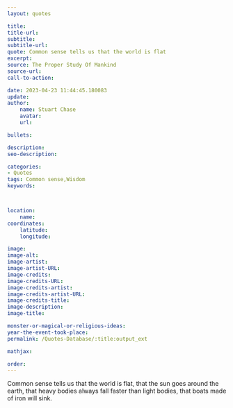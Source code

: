 ```yaml
---
layout: quotes

title:
title-url:
subtitle:
subtitle-url:
quote: Common sense tells us that the world is flat
excerpt:
source: The Proper Study Of Mankind
source-url:
call-to-action:

date: 2023-04-23 11:44:45.180083
update:
author:
    name: Stuart Chase
    avatar:
    url:

bullets:

description:
seo-description:

categories:
- Quotes
tags: Common sense,Wisdom
keywords:



location:
    name:
coordinates:
    latitude:
    longitude:

image:
image-alt:
image-artist:
image-artist-URL:
image-credits:
image-credits-URL:
image-credits-artist:
image-credits-artist-URL:
image-credits-title:
image-description:
image-title:

monster-or-magical-or-religious-ideas:
year-the-event-took-place:
permalink: /Quotes-Database/:title:output_ext

mathjax:

order:
---
```

Common sense tells us that the world is flat, that the sun goes around the earth, that heavy bodies always fall faster than light bodies, that boats made of iron will sink.